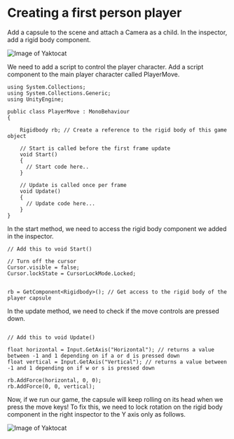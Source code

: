 # Creating a first person player 

Add a capsule to the scene and attach a Camera as a child. In the inspector, add a rigid body component.

![Image of Yaktocat](https://i.imgur.com/sueh0nH.png)

We need to add a script to control the player character. Add a script component to the main player character called PlayerMove.

```
using System.Collections;
using System.Collections.Generic;
using UnityEngine;

public class PlayerMove : MonoBehaviour
{

    Rigidbody rb; // Create a reference to the rigid body of this game object

    // Start is called before the first frame update
    void Start()
    { 
      // Start code here..
    }

    // Update is called once per frame
    void Update()
    {
      // Update code here...
    }
}
```

In the start method, we need to access the rigid body component we added in the inspector. 

```
// Add this to void Start()

// Turn off the cursor
Cursor.visible = false;
Cursor.lockState = CursorLockMode.Locked;


rb = GetComponent<Rigidbody>(); // Get access to the rigid body of the player capsule
```

In the update method, we need to check if the move controls are pressed down.

```

// Add this to void Update()

float horizontal = Input.GetAxis("Horizontal"); // returns a value between -1 and 1 depending on if a or d is pressed down
float vertical = Input.GetAxis("Vertical"); // returns a value between -1 and 1 depending on if w or s is pressed down

rb.AddForce(horizontal, 0, 0);
rb.AddForce(0, 0, vertical);
```

Now, if we run our game, the capsule will keep rolling on its head when we press the move keys! To fix this, we need to lock rotation on the rigid body component in the right inspector to the Y axis only as follows.


![Image of Yaktocat](https://i.imgur.com/SQmQc83.png)

